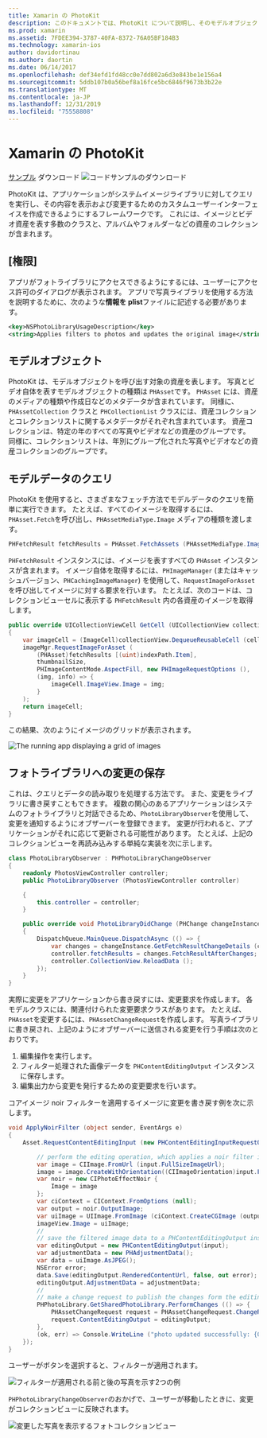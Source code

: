 ```yaml
---
title: Xamarin の PhotoKit
description: このドキュメントでは、PhotoKit について説明し、そのモデルオブジェクトについて説明し、モデルデータのクエリを実行し、変更をフォトライブラリに保存する方法について説明します。
ms.prod: xamarin
ms.assetid: 7FDEE394-3787-40FA-8372-76A05BF184B3
ms.technology: xamarin-ios
author: davidortinau
ms.author: daortin
ms.date: 06/14/2017
ms.openlocfilehash: def34efd1fd48cc0e7dd802a6d3e843be1e156a4
ms.sourcegitcommit: 5ddb107b0a56bef8a16fce5bc6846f9673b3b22e
ms.translationtype: MT
ms.contentlocale: ja-JP
ms.lasthandoff: 12/31/2019
ms.locfileid: "75558808"
---
```

# <a name="photokit-in-xamarinios"></a>Xamarin の PhotoKit

[サンプル](~/media/shared/download.png) ダウンロード ![コードサンプルのダウンロード](https://docs.microsoft.com/samples/xamarin/ios-samples/ios11-samplephotoapp/)

PhotoKit は、アプリケーションがシステムイメージライブラリに対してクエリを実行し、その内容を表示および変更するためのカスタムユーザーインターフェイスを作成できるようにするフレームワークです。 これには、イメージとビデオ資産を表す多数のクラスと、アルバムやフォルダーなどの資産のコレクションが含まれます。

## <a name="permissions"></a>[権限]

アプリがフォトライブラリにアクセスできるようにするには、ユーザーにアクセス許可のダイアログが表示されます。 アプリで写真ライブラリを使用する方法を説明するために、次のような**情報を plist**ファイルに記述する必要があります。

```xml
<key>NSPhotoLibraryUsageDescription</key>
<string>Applies filters to photos and updates the original image</string>
```

## <a name="model-objects"></a>モデルオブジェクト

PhotoKit は、モデルオブジェクトを呼び出す対象の資産を表します。 写真とビデオ自体を表すモデルオブジェクトの種類は `PHAsset`です。 `PHAsset` には、資産のメディアの種類や作成日などのメタデータが含まれています。
同様に、`PHAssetCollection` クラスと `PHCollectionList` クラスには、資産コレクションとコレクションリストに関するメタデータがそれぞれ含まれています。 資産コレクションは、特定の年のすべての写真やビデオなどの資産のグループです。 同様に、コレクションリストは、年別にグループ化された写真やビデオなどの資産コレクションのグループです。

## <a name="querying-model-data"></a>モデルデータのクエリ

PhotoKit を使用すると、さまざまなフェッチ方法でモデルデータのクエリを簡単に実行できます。 たとえば、すべてのイメージを取得するには、`PHAsset.Fetch`を呼び出し、`PHAssetMediaType.Image` メディアの種類を渡します。

```csharp
PHFetchResult fetchResults = PHAsset.FetchAssets (PHAssetMediaType.Image, null);
```

`PHFetchResult` インスタンスには、イメージを表すすべての `PHAsset` インスタンスが含まれます。 イメージ自体を取得するには、`PHImageManager` (またはキャッシュバージョン、`PHCachingImageManager`) を使用して、`RequestImageForAsset`を呼び出してイメージに対する要求を行います。 たとえば、次のコードは、コレクションビューセルに表示する `PHFetchResult` 内の各資産のイメージを取得します。

```csharp
public override UICollectionViewCell GetCell (UICollectionView collectionView, NSIndexPath indexPath)
{
    var imageCell = (ImageCell)collectionView.DequeueReusableCell (cellId, indexPath);
    imageMgr.RequestImageForAsset (
        (PHAsset)fetchResults [(uint)indexPath.Item],
        thumbnailSize,
        PHImageContentMode.AspectFill, new PHImageRequestOptions (),
        (img, info) => {
            imageCell.ImageView.Image = img;
        }
    );
    return imageCell;
}
```

この結果、次のようにイメージのグリッドが表示されます。

![](photokit-images/image4.png "The running app displaying a grid of images")

## <a name="saving-changes-to-the-photo-library"></a>フォトライブラリへの変更の保存

これは、クエリとデータの読み取りを処理する方法です。 また、変更をライブラリに書き戻すこともできます。 複数の関心のあるアプリケーションはシステムのフォトライブラリと対話できるため、`PhotoLibraryObserver`を使用して、変更を通知するようにオブザーバーを登録できます。 変更が行われると、アプリケーションがそれに応じて更新される可能性があります。 たとえば、上記のコレクションビューを再読み込みする単純な実装を次に示します。

```csharp
class PhotoLibraryObserver : PHPhotoLibraryChangeObserver
{
    readonly PhotosViewController controller;
    public PhotoLibraryObserver (PhotosViewController controller)

    {
        this.controller = controller;
    }

    public override void PhotoLibraryDidChange (PHChange changeInstance)
    {
        DispatchQueue.MainQueue.DispatchAsync (() => {
            var changes = changeInstance.GetFetchResultChangeDetails (controller.fetchResults);
            controller.fetchResults = changes.FetchResultAfterChanges;
            controller.CollectionView.ReloadData ();
        });
    }
}
```

実際に変更をアプリケーションから書き戻すには、変更要求を作成します。 各モデルクラスには、関連付けられた変更要求クラスがあります。 たとえば、`PHAsset`を変更するには、`PHAssetChangeRequest`を作成します。 写真ライブラリに書き戻され、上記のようにオブザーバーに送信される変更を行う手順は次のとおりです。

1. 編集操作を実行します。
2. フィルター処理された画像データを `PHContentEditingOutput` インスタンスに保存します。
3. 編集出力から変更を発行するための変更要求を行います。

コアイメージ noir フィルターを適用するイメージに変更を書き戻す例を次に示します。

```csharp
void ApplyNoirFilter (object sender, EventArgs e)
{
    Asset.RequestContentEditingInput (new PHContentEditingInputRequestOptions (), (input, options) => {

        // perform the editing operation, which applies a noir filter in this case
        var image = CIImage.FromUrl (input.FullSizeImageUrl);
        image = image.CreateWithOrientation((CIImageOrientation)input.FullSizeImageOrientation);
        var noir = new CIPhotoEffectNoir {
            Image = image
        };
        var ciContext = CIContext.FromOptions (null);
        var output = noir.OutputImage;
        var uiImage = UIImage.FromImage (ciContext.CreateCGImage (output, output.Extent));
        imageView.Image = uiImage;
        //
        // save the filtered image data to a PHContentEditingOutput instance
        var editingOutput = new PHContentEditingOutput(input);
        var adjustmentData = new PHAdjustmentData();
        var data = uiImage.AsJPEG();
        NSError error;
        data.Save(editingOutput.RenderedContentUrl, false, out error);
        editingOutput.AdjustmentData = adjustmentData;
        //
        // make a change request to publish the changes form the editing output
        PHPhotoLibrary.GetSharedPhotoLibrary.PerformChanges (() => {
            PHAssetChangeRequest request = PHAssetChangeRequest.ChangeRequest(Asset);
            request.ContentEditingOutput = editingOutput;
        },
        (ok, err) => Console.WriteLine ("photo updated successfully: {0}", ok));
    });
}
```

ユーザーがボタンを選択すると、フィルターが適用されます。

![フィルターが適用される前と後の写真を示す2つの例](photokit-images/image5.png)

`PHPhotoLibraryChangeObserver`のおかげで、ユーザーが移動したときに、変更がコレクションビューに反映されます。

![変更した写真を表示するフォトコレクションビュー](photokit-images/image6.png)
